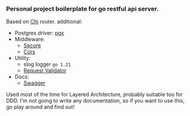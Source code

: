 ### Personal project boilerplate for go restful api server.
Based on [Chi](https://github.com/go-chi) router.
additional:
- Postgres driver: [pgx](github.com/jackc/pgx/v5)
- Middleware:
    - [Secure](https://github.com/unrolled/secure)
    - [Cors](https://github.com/rs/cors)
- Utility:
    - slog logger `go 1.21`
    - [Request Validator](https://github.com/go-playground/validator/v10)
- Docs:
    - [Swagger](https://github.com/swaggo/http-swagger)

Used most of the time for Layered Architecture, probably suitable too for DDD. I'm not going to write any documentation, so if you want to use this, go play around and find out! 
